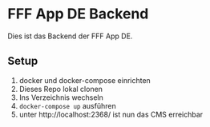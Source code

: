 # FFF App DE Backend

Dies ist das Backend der FFF App DE.

## Setup

1. docker und docker-compose einrichten
2. Dieses Repo lokal clonen
3. Ins Verzeichnis wechseln
4. `docker-compose up` ausführen
5. unter http://localhost:2368/ ist nun das CMS erreichbar
